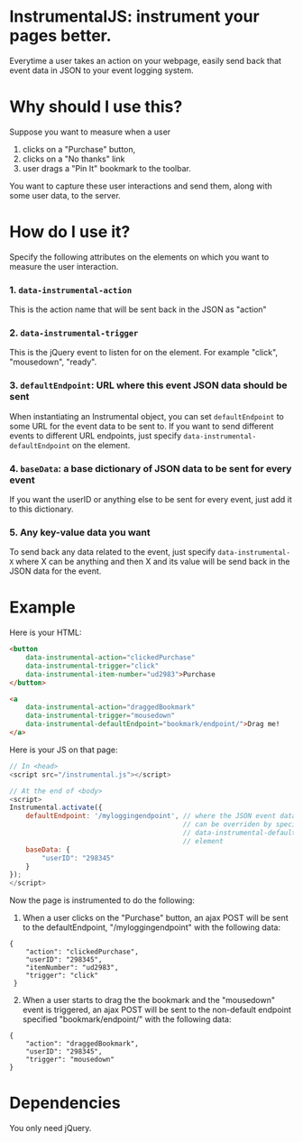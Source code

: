 # InstrumentalJS: instrument your pages better.

Everytime a user takes an action on your webpage, easily send back that event data in JSON to your event logging system.


# Why should I use this?
Suppose you want to measure when a user

1. clicks on a "Purchase" button,
2. clicks on a "No thanks" link
3. user drags a "Pin It" bookmark to the toolbar.

You want to capture these user interactions and send them, along with some user data, to the server.

# How do I use it?

Specify the following attributes on the elements on which you want to measure the user interaction.

### 1. `data-instrumental-action`
This is the action name that will be sent back in the JSON as "action"

### 2. `data-instrumental-trigger`
This is the jQuery event to listen for on the element. For example "click", "mousedown", "ready".

### 3. `defaultEndpoint`: URL where this event JSON data should be sent
When instantiating an Instrumental object, you can set `defaultEndpoint` to some URL for the event data to be sent to.
If you want to send different events to different URL endpoints, just specify `data-instrumental-defaultEndpoint` on the element.

### 4. `baseData`: a base dictionary of JSON data to be sent for every event
If you want the userID or anything else to be sent for every event, just add it to this dictionary.

### 5. Any key-value data you want
To send back any data related to the event, just specify `data-instrumental-X` where X can be anything and then X and its value will be send back in the JSON data for the event.


# Example

Here is your HTML:

```html
<button
    data-instrumental-action="clickedPurchase"
    data-instrumental-trigger="click"
    data-instrumental-item-number="ud2983">Purchase
</button>

<a
    data-instrumental-action="draggedBookmark"
    data-instrumental-trigger="mousedown"
    data-instrumental-defaultEndpoint="bookmark/endpoint/">Drag me!
</a>

```

Here is your JS on that page:

```javascript
// In <head>
<script src="/instrumental.js"></script>

// At the end of <body>
<script>
Instrumental.activate({
    defaultEndpoint: '/myloggingendpoint', // where the JSON event data will be sent
                                           // can be overriden by specifying
                                           // data-instrumental-defaultEndpoint on the
                                           // element
    baseData: {
        "userID": "298345"
    }
});
</script>
```

Now the page is instrumented to do the following:

1. When a user clicks on the "Purchase" button, an ajax POST will be sent to the defaultEndpoint, "/myloggingendpoint" with the following data:

```
{
    "action": "clickedPurchase",
    "userID": "298345",
    "itemNumber": "ud2983",
    "trigger": "click"
 }
```

2. When a user starts to drag the the bookmark and the "mousedown" event is triggered, an ajax POST will be sent to the non-default endpoint specified "bookmark/endpoint/" with the following data:

```
{
    "action": "draggedBookmark",
    "userID": "298345",
    "trigger": "mousedown"
}
```

# Dependencies
You only need jQuery.
